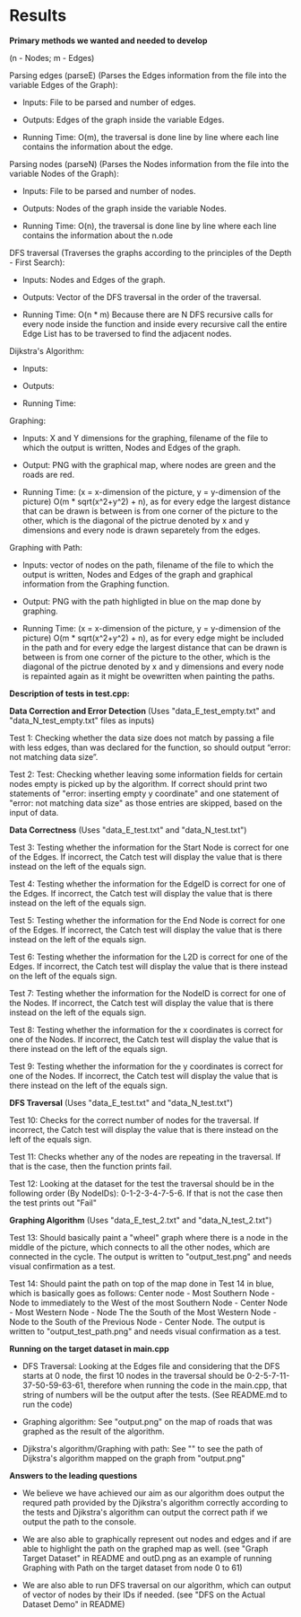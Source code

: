 # Results 

**Primary methods we wanted and needed to develop**

(n - Nodes; m - Edges)

Parsing edges (parseE) (Parses the Edges information from the file into the variable Edges of the Graph):

- Inputs: File to be parsed and number of edges.

- Outputs: Edges of the graph inside the variable Edges.

- Running Time: O(m), the traversal is done line by line where each line contains the information about the edge.

Parsing nodes (parseN) (Parses the Nodes information from the file into the variable Nodes of the Graph):

- Inputs: File to be parsed and number of nodes.

- Outputs: Nodes of the graph inside the variable Nodes.

- Running Time: O(n), the traversal is done line by line where each line contains the information about the n.ode

DFS traversal (Traverses the graphs according to the principles of the Depth - First Search):

- Inputs: Nodes and Edges of the graph.

- Outputs: Vector of the DFS traversal in the order of the traversal.

- Running Time: O(n * m) Because there are N DFS recursive calls for every node inside the function and inside every recursive call the entire Edge List has to be traversed to find the adjacent nodes.

Dijkstra's Algorithm:

- Inputs:

- Outputs:

- Running Time: 

Graphing:

- Inputs: X and Y dimensions for the graphing, filename of the file to which the output is written, Nodes and Edges of the graph.

- Output: PNG with the graphical map, where nodes are green and the roads are red.

- Running Time: (x = x-dimension of the picture, y = y-dimension of the picture) O(m * sqrt(x^2+y^2) + n), as for every edge the largest distance that can be drawn is between is from one corner of the picture to the other, which is the diagonal of the pictrue denoted by x and y dimensions and every node is drawn separetely from the edges.

Graphing with Path:

- Inputs: vector of nodes on the path, filename of the file to which the output is written, Nodes and Edges of the graph and graphical information from the Graphing function.

- Output: PNG with the path highligted in blue on the map done by graphing.

- Running Time: (x = x-dimension of the picture, y = y-dimension of the picture) O(m * sqrt(x^2+y^2) + n), as for every edge might be included in the path and for every edge the largest distance that can be drawn is between is from one corner of the picture to the other, which is the diagonal of the pictrue denoted by x and y dimensions and every node is repainted again as it might be ovewritten when painting the paths.

**Description of tests in test.cpp:**

**Data Correction and Error Detection** (Uses "data_E_test_empty.txt" and "data_N_test_empty.txt" files as inputs)

Test 1: Checking whether the data size does not match by passing a file with less edges, than was declared for the function, so should output “error: not matching data size”.

Test 2: Test: Checking whether leaving some information fields for certain nodes empty is picked up by the algorithm. If correct should print two statements of "error: inserting empty y coordinate" and one statement of "error: not matching data size" as those entries are skipped, based on the input of data.

**Data Correctness** (Uses "data_E_test.txt" and "data_N_test.txt")

Test 3: Testing whether the information for the Start Node is correct for one of the Edges. If incorrect, the Catch test will display the value that is there instead on the left of the equals sign.

Test 4: Testing whether the information for the EdgeID is correct for one of the Edges. If incorrect, the Catch test will display the value that is there instead on the left of the equals sign.

Test 5: Testing whether the information for the End Node is correct for one of the Edges. If incorrect, the Catch test will display the value that is there instead on the left of the equals sign.

Test 6: Testing whether the information for the L2D is correct for one of the Edges. If incorrect, the Catch test will display the value that is there instead on the left of the equals sign.

Test 7: Testing whether the information for the NodeID is correct for one of the Nodes. If incorrect, the Catch test will display the value that is there instead on the left of the equals sign.

Test 8: Testing whether the information for the x coordinates is correct for one of the Nodes. If incorrect, the Catch test will display the value that is there instead on the left of the equals sign.

Test 9: Testing whether the information for the y coordinates is correct for one of the Nodes. If incorrect, the Catch test will display the value that is there instead on the left of the equals sign.

**DFS Traversal** (Uses "data_E_test.txt" and "data_N_test.txt")

Test 10: Checks for the correct number of nodes for the traversal. If incorrect, the Catch test will display the value that is there instead on the left of the equals sign.

Test 11: Checks whether any of the nodes are repeating in the traversal. If that is the case, then the function prints fail.

Test 12: Looking at the dataset for the test the traversal should be in the following order (By NodeIDs): 0-1-2-3-4-7-5-6. If that is not the case then the test prints out "Fail"

**Graphing Algorithm** (Uses "data_E_test_2.txt" and "data_N_test_2.txt")

Test 13: Should basically paint a "wheel" graph where there is a node in the middle of the picture, which connects to all the other nodes, which are connected in the cycle. The output is written to "output_test.png" and needs visual confirmation as a test.

Test 14: Should paint the path on top of the map done in Test 14 in blue, which is basically goes as follows: Center node - Most Southern Node - Node to immediately to the West of the most Southern Node - Center Node - Most Western Node - Node The the South of the Most Western Node - Node to the South of the Previous Node - Center Node. The output is written to "output_test_path.png" and needs visual confirmation as a test.

**Running on the target dataset in main.cpp**

- DFS Traversal: Looking at the Edges file and considering that the DFS starts at 0 node, the first 10 nodes in the traversal should be 0-2-5-7-11-37-50-59-63-61, therefore when running the code in the main.cpp, that string of numbers will be the output after the tests. (See README.md to run the code)

- Graphing algorithm: See "output.png" on the map of roads that was graphed as the result of the algorithm.

- Djikstra's algorithm/Graphing with path: See "" to see the path of Dijkstra's algorithm mapped on the graph from "output.png"

**Answers to the leading questions**

- We believe we have achieved our aim as our algorithm does output the requred path provided by the Djikstra's algorithm correctly according to the tests and Djikstra's algorithm can output the correct path if we output the path to the console.

- We are also able to graphically represent out nodes and edges and if are able to highlight the path on the graphed map as well. (see "Graph Target Dataset" in README and outD.png as an example of running Graphing with Path on the target dataset from node 0 to 61)

- We are also able to run DFS traversal on our algorithm, which can output of vector of nodes by their IDs if needed. (see "DFS on the Actual Dataset Demo" in README)
